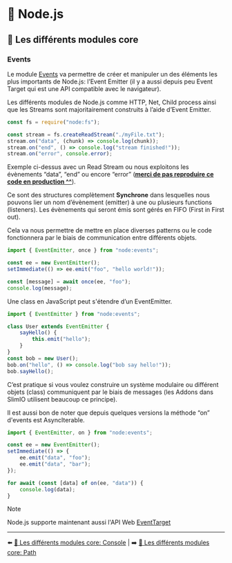 # 🐢 Node.js

## 🌟 Les différents modules core

### Events

Le module [Events](https://nodejs.org/api/events.html) va permettre de créer et manipuler un des éléments les plus importants de Node.js: l’Event Emitter (il y a aussi depuis peu Event Target qui est une API compatible avec le navigateur).

Les différents modules de Node.js comme HTTP, Net, Child process ainsi que les Streams sont majoritairement construits à l’aide d’Event Emitter. 

```js
const fs = require("node:fs");

const stream = fs.createReadStream("./myFile.txt");
stream.on("data", (chunk) => console.log(chunk));
stream.on("end", () => console.log("stream finished!"));
stream.on("error", console.error);
```

Exemple ci-dessus avec un Read Stream ou nous exploitons les évènements “data”, “end” ou encore “error” (**<u>merci de pas reproduire ce code en production ^^</u>**).

Ce sont des structures complètement **Synchrone** dans lesquelles nous pouvons lier un nom d’évènement (emitter) à une ou plusieurs functions (listeners). Les évènements qui seront émis sont gérés en FIFO (First in First out).

Cela va nous permettre de mettre en place diverses patterns ou le code fonctionnera  par le biais de communication entre différents objets.


```js
import { EventEmitter, once } from "node:events";

const ee = new EventEmitter();
setImmediate(() => ee.emit("foo", "hello world!"));

const [message] = await once(ee, "foo");
console.log(message);
```

Une class en JavaScript peut s'étendre d’un EventEmitter.

```js
import { EventEmitter } from "node:events";

class User extends EventEmitter {
    sayHello() {
        this.emit("hello");
    }
}
const bob = new User();
bob.on("hello", () => console.log("bob say hello!"));
bob.sayHello();
```

C’est pratique si vous voulez construire un système modulaire ou différent objets (class) communiquent par le biais de messages (les Addons dans SlimIO utilisent beaucoup ce principe).

Il est aussi bon de noter que depuis quelques versions la méthode “on” d'events est AsyncIterable. 

```js
import { EventEmitter, on } from "node:events";

const ee = new EventEmitter();
setImmediate(() => {
    ee.emit("data", "foo");
    ee.emit("data", "bar");
});

for await (const [data] of on(ee, "data")) {
    console.log(data);
}
```

> [!NOTE]
> Node.js supporte maintenant aussi l'API Web [EventTarget](https://nodejs.org/api/events.html#class-nodeeventtarget)

---

⬅️ [🌟 Les différents modules core: Console](./1-console.md) |
➡️ [🌟 Les différents modules core: Path](./3-path.md)
